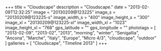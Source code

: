 +++
title = "Cloudscape"
description = "Cloudscape."
date = "2013-02-09T12:32:25"
image = "20130209@123225"
image_s = "20130209@123225-s"
image_width_s = "400"
image_height_s = "300"
image_xl = "20130209@123225-xl"
image_width_xl = "1023"
image_height_xl = "768"
gps_latitude = ""
gps_longitude = ""
phototags = [ "2013-02-09", "2013-02", "2013", "morning", "winter", "Senigallia", "Ancona", "Marche", "Italy", "Europe", "Micro 4/3", "cloudscape", "outdoor" ]
galleries = [ "Cloudscape", "Timeline 2013" ]
+++
